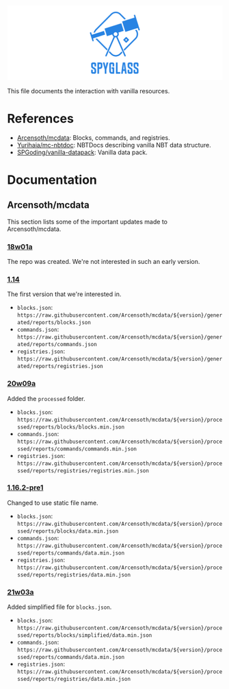 ![banner](https://raw.githubusercontent.com/SPYGlassMC/logo/main/banner.png)

This file documents the interaction with vanilla resources.

# References

- [Arcensoth/mcdata][mcdata]: Blocks, commands, and registries.
- [Yurihaia/mc-nbtdoc][mc-nbtdoc]: NBTDocs describing vanilla NBT data structure.
- [SPGoding/vanilla-datapack][vanilla-datapack]: Vanilla data pack.

# Documentation

## Arcensoth/mcdata

This section lists some of the important updates made to Arcensoth/mcdata.

### [18w01a][18w01a]

The repo was created. We're not interested in such an early version.

### [1.14][1.14]

The first version that we're interested in.

- `blocks.json`: `https://raw.githubusercontent.com/Arcensoth/mcdata/${version}/generated/reports/blocks.json`
- `commands.json`: `https://raw.githubusercontent.com/Arcensoth/mcdata/${version}/generated/reports/commands.json`
- `registries.json`: `https://raw.githubusercontent.com/Arcensoth/mcdata/${version}/generated/reports/registries.json`

### [20w09a][20w09a]

Added the `processed` folder.

- `blocks.json`: `https://raw.githubusercontent.com/Arcensoth/mcdata/${version}/processed/reports/blocks/blocks.min.json`
- `commands.json`: `https://raw.githubusercontent.com/Arcensoth/mcdata/${version}/processed/reports/commands/commands.min.json`
- `registries.json`: `https://raw.githubusercontent.com/Arcensoth/mcdata/${version}/processed/reports/registries/registries.min.json`

### [1.16.2-pre1][1.16.2-pre1]

Changed to use static file name.

- `blocks.json`: `https://raw.githubusercontent.com/Arcensoth/mcdata/${version}/processed/reports/blocks/data.min.json`
- `commands.json`: `https://raw.githubusercontent.com/Arcensoth/mcdata/${version}/processed/reports/commands/data.min.json`
- `registries.json`: `https://raw.githubusercontent.com/Arcensoth/mcdata/${version}/processed/reports/registries/data.min.json`

### [21w03a][21w03a]

Added simplified file for `blocks.json`.

- `blocks.json`: `https://raw.githubusercontent.com/Arcensoth/mcdata/${version}/processed/reports/blocks/simplified/data.min.json`
- `commands.json`: `https://raw.githubusercontent.com/Arcensoth/mcdata/${version}/processed/reports/commands/data.min.json`
- `registries.json`: `https://raw.githubusercontent.com/Arcensoth/mcdata/${version}/processed/reports/registries/data.min.json`

[mcdata]: https://github.com/Arcensoth/mcdata
[mc-nbtdoc]: https://github.com/Yurihaia/mc-nbtdoc
[vanilla-datapack]: https://github.com/SPGoding/vanilla-datapack

[18w01a]: https://minecraft.fandom.com/wiki/Java_Edition_18w01a
[1.14]: https://minecraft.fandom.com/wiki/Java_Edition_1.14
[20w09a]: https://minecraft.fandom.com/wiki/Java_Edition_20w09a
[1.16.2-pre1]: https://minecraft.fandom.com/wiki/Java_Edition_1.16.2_Pre-release_1
[21w03a]: https://minecraft.fandom.com/wiki/Java_Edition_21w03a
